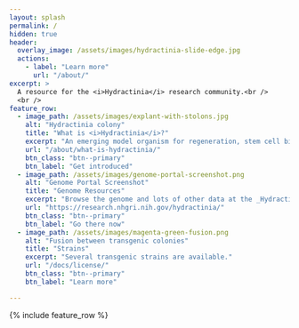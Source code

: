 ```yaml
---
layout: splash
permalink: /
hidden: true
header:
  overlay_image: /assets/images/hydractinia-slide-edge.jpg
  actions:
    - label: "Learn more"
      url: "/about/"
excerpt: >
  A resource for the <i>Hydractinia</i> research community.<br />
  <br />
feature_row:
  - image_path: /assets/images/explant-with-stolons.jpg
    alt: "Hydractinia colony"
    title: "What is <i>Hydractinia</i>?"
    excerpt: "An emerging model organism for regeneration, stem cell biology, sex determination, and more."
    url: "/about/what-is-hydractinia/"
    btn_class: "btn--primary"
    btn_label: "Get introduced"
  - image_path: /assets/images/genome-portal-screenshot.png
    alt: "Genome Portal Screenshot"
    title: "Genome Resources"
    excerpt: "Browse the genome and lots of other data at the _Hydractinia_ Genome Portal."
    url: "https://research.nhgri.nih.gov/hydractinia/"
    btn_class: "btn--primary"
    btn_label: "Go there now"
  - image_path: /assets/images/magenta-green-fusion.png
    alt: "Fusion between transgenic colonies"
    title: "Strains"
    excerpt: "Several transgenic strains are available."
    url: "/docs/license/"
    btn_class: "btn--primary"
    btn_label: "Learn more"      

---
```


{% include feature_row %}
